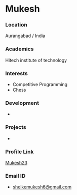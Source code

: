 # Mukesh

### Location

 Aurangabad / India

### Academics

Hitech institute of technology

### Interests

- Competitive Programming
- Chess

### Development

- 

### Projects

-

### Profile Link

[Mukesh23](https://github.com/mukesh2309)

### Email ID

- shelkemukesh6@gmail.com
